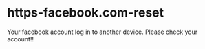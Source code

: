 # https-facebook.com-reset
Your facebook account log in to another device. Please check your account!!
